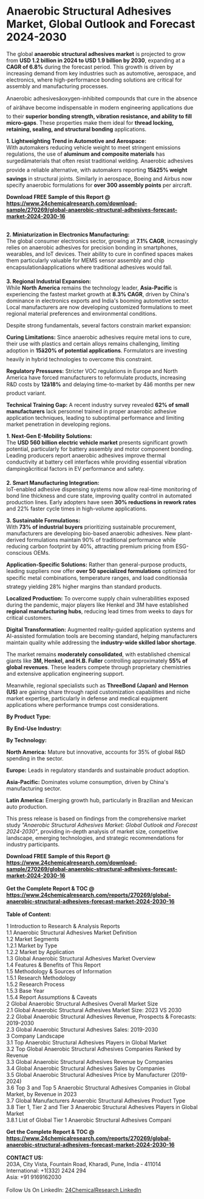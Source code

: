 <h1>Anaerobic Structural Adhesives Market, Global Outlook and Forecast 2024-2030</h1><p>The global <strong>anaerobic structural adhesives market</strong> is projected to grow from <strong>USD 1.2 billion in 2024 to USD 1.9 billion by 2030</strong>, expanding at a <strong>CAGR of 6.8%</strong> during the forecast period. This growth is driven by increasing demand from key industries such as automotive, aerospace, and electronics, where high-performance bonding solutions are critical for assembly and manufacturing processes.</p><p>Anaerobic adhesivesâoxygen-inhibited compounds that cure in the absence of airâhave become indispensable in modern engineering applications due to their <strong>superior bonding strength, vibration resistance, and ability to fill micro-gaps</strong>. These properties make them ideal for <strong>thread locking, retaining, sealing, and structural bonding</strong> applications.</p><p><strong>1. Lightweighting Trend in Automotive and Aerospace:</strong><br>
With automakers reducing vehicle weight to meet stringent emissions regulations, the use of <strong>aluminum and composite materials</strong> has surgedâmaterials that often resist traditional welding. Anaerobic adhesives provide a reliable alternative, with automakers reporting <strong>15â25% weight savings</strong> in structural joints. Similarly in aerospace, Boeing and Airbus now specify anaerobic formulations for <strong>over 300 assembly points</strong> per aircraft.</p><div><b>Download FREE Sample of this Report @ 
            <a href="https://www.24chemicalresearch.com/download-sample/270269/global-anaerobic-structural-adhesives-forecast-market-2024-2030-16">
            https://www.24chemicalresearch.com/download-sample/270269/global-anaerobic-structural-adhesives-forecast-market-2024-2030-16</a></b></div><br><p><strong>2. Miniaturization in Electronics Manufacturing:</strong><br>
The global consumer electronics sector, growing at <strong>7.1% CAGR</strong>, increasingly relies on anaerobic adhesives for precision bonding in smartphones, wearables, and IoT devices. Their ability to cure in confined spaces makes them particularly valuable for MEMS sensor assembly and chip encapsulationâapplications where traditional adhesives would fail.</p><p><strong>3. Regional Industrial Expansion:</strong><br>
While <strong>North America</strong> remains the technology leader, <strong>Asia-Pacific</strong> is experiencing the fastest market growth at <strong>8.3% CAGR</strong>, driven by China's dominance in electronics exports and India's booming automotive sector. Local manufacturers are now developing customized formulations to meet regional material preferences and environmental conditions.</p><p>Despite strong fundamentals, several factors constrain market expansion:</p><p><strong>Curing Limitations:</strong> Since anaerobic adhesives require metal ions to cure, their use with plastics and certain alloys remains challenging, limiting adoption in <strong>15â20% of potential applications</strong>. Formulators are investing heavily in hybrid technologies to overcome this constraint.</p><p><strong>Regulatory Pressures:</strong> Stricter VOC regulations in Europe and North America have forced manufacturers to reformulate products, increasing R&amp;D costs by <strong>12â18%</strong> and delaying time-to-market by 4â6 months per new product variant.</p><p><strong>Technical Training Gap:</strong> A recent industry survey revealed <strong>62% of small manufacturers</strong> lack personnel trained in proper anaerobic adhesive application techniques, leading to suboptimal performance and limiting market penetration in developing regions.</p><p><strong>1. Next-Gen E-Mobility Solutions:</strong><br>
The <strong>USD 560 billion electric vehicle market</strong> presents significant growth potential, particularly for battery assembly and motor component bonding. Leading producers report anaerobic adhesives improve thermal conductivity at battery cell interfaces while providing essential vibration dampingâcritical factors in EV performance and safety.</p><p><strong>2. Smart Manufacturing Integration:</strong><br>
IoT-enabled adhesive dispensing systems now allow real-time monitoring of bond line thickness and cure state, improving quality control in automated production lines. Early adopters have seen <strong>30% reductions in rework rates</strong> and 22% faster cycle times in high-volume applications.</p><p><strong>3. Sustainable Formulations:</strong><br>
With <strong>73% of industrial buyers</strong> prioritizing sustainable procurement, manufacturers are developing bio-based anaerobic adhesives. New plant-derived formulations maintain 90% of traditional performance while reducing carbon footprint by 40%, attracting premium pricing from ESG-conscious OEMs.</p><p><strong>Application-Specific Solutions:</strong> Rather than general-purpose products, leading suppliers now offer <strong>over 50 specialized formulations</strong> optimized for specific metal combinations, temperature ranges, and load conditionsâa strategy yielding 28% higher margins than standard products.</p><p><strong>Localized Production:</strong> To overcome supply chain vulnerabilities exposed during the pandemic, major players like Henkel and 3M have established <strong>regional manufacturing hubs</strong>, reducing lead times from weeks to days for critical customers.</p><p><strong>Digital Transformation:</strong> Augmented reality-guided application systems and AI-assisted formulation tools are becoming standard, helping manufacturers maintain quality while addressing the <strong>industry-wide skilled labor shortage</strong>.</p><p>The market remains <strong>moderately consolidated</strong>, with established chemical giants like <strong>3M, Henkel, and H.B. Fuller</strong> controlling approximately <strong>55% of global revenues</strong>. These leaders compete through proprietary chemistries and extensive application engineering support.</p><p>Meanwhile, regional specialists such as <strong>ThreeBond (Japan) and Hernon (US)</strong> are gaining share through rapid customization capabilities and niche market expertise, particularly in defense and medical equipment applications where performance trumps cost considerations.</p><p><strong>By Product Type:</strong></p><p><strong>By End-Use Industry:</strong></p><p><strong>By Technology:</strong></p><p><strong>North America:</strong> Mature but innovative, accounts for 35% of global R&amp;D spending in the sector.</p><p><strong>Europe:</strong> Leads in regulatory standards and sustainable product adoption.</p><p><strong>Asia-Pacific:</strong> Dominates volume consumption, driven by China's manufacturing sector.</p><p><strong>Latin America:</strong> Emerging growth hub, particularly in Brazilian and Mexican auto production.</p><p>This press release is based on findings from the comprehensive market study <em>"Anaerobic Structural Adhesives Market: Global Outlook and Forecast 2024-2030"</em>, providing in-depth analysis of market size, competitive landscape, emerging technologies, and strategic recommendations for industry participants.</p><div><b>Download FREE Sample of this Report @ 
            <a href="https://www.24chemicalresearch.com/download-sample/270269/global-anaerobic-structural-adhesives-forecast-market-2024-2030-16">
            https://www.24chemicalresearch.com/download-sample/270269/global-anaerobic-structural-adhesives-forecast-market-2024-2030-16</a></b></div><br><div><b>Get the Complete Report & TOC @ 
            <a href="https://www.24chemicalresearch.com/reports/270269/global-anaerobic-structural-adhesives-forecast-market-2024-2030-16">
            https://www.24chemicalresearch.com/reports/270269/global-anaerobic-structural-adhesives-forecast-market-2024-2030-16</a></b></div><br>
            <b>Table of Content:</b><p>1 Introduction to Research & Analysis Reports<br />
    1.1 Anaerobic Structural Adhesives Market Definition<br />
    1.2 Market Segments<br />
        1.2.1 Market by Type<br />
        1.2.2 Market by Application<br />
    1.3 Global Anaerobic Structural Adhesives Market Overview<br />
    1.4 Features & Benefits of This Report<br />
    1.5 Methodology & Sources of Information<br />
        1.5.1 Research Methodology<br />
        1.5.2 Research Process<br />
        1.5.3 Base Year<br />
        1.5.4 Report Assumptions & Caveats<br />
2 Global Anaerobic Structural Adhesives Overall Market Size<br />
    2.1 Global Anaerobic Structural Adhesives Market Size: 2023 VS 2030<br />
    2.2 Global Anaerobic Structural Adhesives Revenue, Prospects & Forecasts: 2019-2030<br />
    2.3 Global Anaerobic Structural Adhesives Sales: 2019-2030<br />
3 Company Landscape<br />
    3.1 Top Anaerobic Structural Adhesives Players in Global Market<br />
    3.2 Top Global Anaerobic Structural Adhesives Companies Ranked by Revenue<br />
    3.3 Global Anaerobic Structural Adhesives Revenue by Companies<br />
    3.4 Global Anaerobic Structural Adhesives Sales by Companies<br />
    3.5 Global Anaerobic Structural Adhesives Price by Manufacturer (2019-2024)<br />
    3.6 Top 3 and Top 5 Anaerobic Structural Adhesives Companies in Global Market, by Revenue in 2023<br />
    3.7 Global Manufacturers Anaerobic Structural Adhesives Product Type<br />
    3.8 Tier 1, Tier 2 and Tier 3 Anaerobic Structural Adhesives Players in Global Market<br />
        3.8.1 List of Global Tier 1 Anaerobic Structural Adhesives Compani</p><div><b>Get the Complete Report & TOC @ 
            <a href="https://www.24chemicalresearch.com/reports/270269/global-anaerobic-structural-adhesives-forecast-market-2024-2030-16">
            https://www.24chemicalresearch.com/reports/270269/global-anaerobic-structural-adhesives-forecast-market-2024-2030-16</a></b></div><br><b>CONTACT US:</b><br>
            203A, City Vista, Fountain Road, Kharadi, Pune, India - 411014<br>
            International: +1(332) 2424 294<br>
            Asia: +91 9169162030 <br><br>
            Follow Us On LinkedIn: <a href="https://www.linkedin.com/company/24chemicalresearch/">24ChemicalResearch LinkedIn</a>
